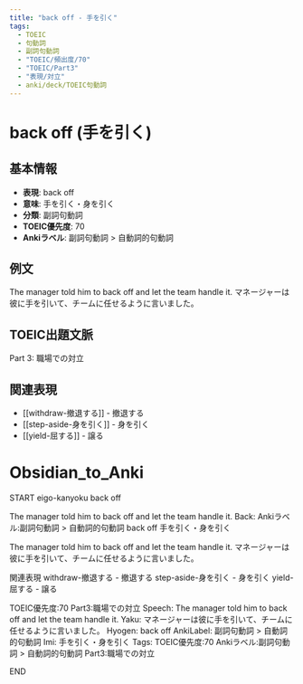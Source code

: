 ```yaml
---
title: "back off - 手を引く"
tags:
  - TOEIC
  - 句動詞
  - 副詞句動詞
  - "TOEIC/頻出度/70"
  - "TOEIC/Part3"
  - "表現/対立"
  - anki/deck/TOEIC句動詞
---
```


# back off (手を引く)

## 基本情報
- **表現**: back off
- **意味**: 手を引く・身を引く
- **分類**: 副詞句動詞
- **TOEIC優先度**: 70
- **Ankiラベル**: 副詞句動詞 > 自動詞的句動詞

## 例文
The manager told him to back off and let the team handle it.
マネージャーは彼に手を引いて、チームに任せるように言いました。

## TOEIC出題文脈
Part 3: 職場での対立

## 関連表現
- [[withdraw-撤退する]] - 撤退する
- [[step-aside-身を引く]] - 身を引く
- [[yield-屈する]] - 譲る

# Obsidian_to_Anki
START
eigo-kanyoku
back off

The manager told him to back off and let the team handle it.
Back: 
Ankiラベル:副詞句動詞 > 自動詞的句動詞
back off
手を引く・身を引く

The manager told him to back off and let the team handle it.
マネージャーは彼に手を引いて、チームに任せるように言いました。

関連表現
withdraw-撤退する - 撤退する
step-aside-身を引く - 身を引く
yield-屈する - 譲る

TOEIC優先度:70
Part3:職場での対立
Speech: The manager told him to back off and let the team handle it.
Yaku: マネージャーは彼に手を引いて、チームに任せるように言いました。
Hyogen: back off
AnkiLabel: 副詞句動詞 > 自動詞的句動詞
Imi: 手を引く・身を引く
Tags: TOEIC優先度:70 Ankiラベル:副詞句動詞 > 自動詞的句動詞 Part3:職場での対立
<!--ID: 1751043183015-->
END
